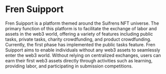 # Fren Suipport

Fren Suipport is a platform themed around the Suifrens NFT universe. The primary function of this platform is to facilitate the exchange of labor and assets in the web3 world, offering a variety of features including public tasks, private tasks, charity crowdfunding, and product crowdfunding. Currently, the first phase has implemented the public tasks feature.
Fren Suipport aims to enable individuals without any web3 assets to seamlessly enter the web3 world. Without relying on centralized exchanges, users can earn their first web3 assets directly through activities such as learning, providing labor, and participating in submission competitions.
